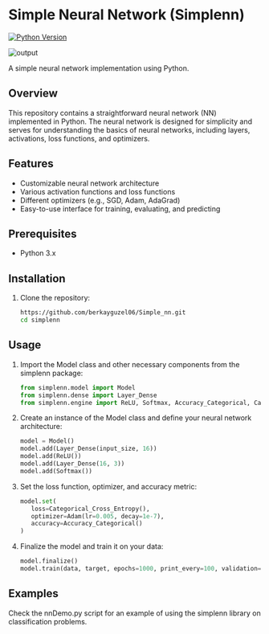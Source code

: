 # Simple Neural Network (Simplenn)

[![Python Version](https://img.shields.io/badge/Python-3.x-blue.svg)](https://www.python.org/)

![output](https://github.com/berkayguzel06/Simple_nn/assets/98205992/7ccf776f-dcf1-4720-9c15-7b14fafda42e)

A simple neural network implementation using Python.

## Overview

This repository contains a straightforward neural network (NN) implemented in Python. The neural network is designed for simplicity and serves for understanding the basics of neural networks, including layers, activations, loss functions, and optimizers.

## Features

- Customizable neural network architecture
- Various activation functions and loss functions
- Different optimizers (e.g., SGD, Adam, AdaGrad)
- Easy-to-use interface for training, evaluating, and predicting

## Prerequisites

- Python 3.x

## Installation

1. Clone the repository:

   ```bash
   https://github.com/berkayguzel06/Simple_nn.git
   cd simplenn

## Usage
1. Import the Model class and other necessary components from the simplenn package:
   ```python
   from simplenn.model import Model
   from simplenn.dense import Layer_Dense
   from simplenn.engine import ReLU, Softmax, Accuracy_Categorical, Categorical_Cross_Entropy, Adam
   ```
2. Create an instance of the Model class and define your neural network architecture:

   ```python
   model = Model()
   model.add(Layer_Dense(input_size, 16))
   model.add(ReLU())
   model.add(Layer_Dense(16, 3))
   model.add(Softmax())
   ```

3. Set the loss function, optimizer, and accuracy metric:
   ```python
   model.set(
      loss=Categorical_Cross_Entropy(),
      optimizer=Adam(lr=0.005, decay=1e-7),
      accuracy=Accuracy_Categorical()
   )
   ```
4. Finalize the model and train it on your data:
   ```python
   model.finalize()
   model.train(data, target, epochs=1000, print_every=100, validation=(validation_data, validation_target))
   ```
## Examples
Check the nnDemo.py script for an example of using the simplenn library on classification problems.
